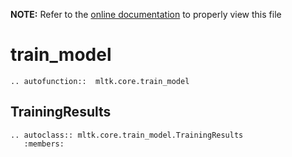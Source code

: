 __NOTE:__ Refer to the [online documentation](https://siliconlabs.github.io/mltk) to properly view this file
# train_model

```{eval-rst}
.. autofunction::  mltk.core.train_model
```

## TrainingResults

```{eval-rst}
.. autoclass:: mltk.core.train_model.TrainingResults
   :members:
```